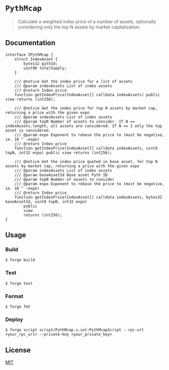 # `PythMcap`

> Calculate a weighted index price of a number of assets, optionally considering only the top N assets by market capitalization.

## Documentation


```solidity
interface IPythMcap {
    struct IndexAsset {
        bytes32 pythId;
        uint96 totalSupply;
    }

    /// @notice Get the index price for a list of assets
    /// @param indexAssets List of index assets
    /// @return Index price
    function getIndexPrice(IndexAsset[] calldata indexAssets) public view returns (int256);

    /// @notice Get the index price for top N assets by market cap, returning a price with the given expo
    /// @param indexAssets List of index assets
    /// @param topN Number of assets to consider. If N == indexAssets.length, all assets are considered. If N == 1 only the top asset is considered.
    /// @param expo Exponent to rebase the price to (must be negative, ie. 10 ^ -expo)
    /// @return Index price
    function getIndexPrice(IndexAsset[] calldata indexAssets, uint8 topN, int32 expo) public view returns (int256);

    /// @notice Get the index price quoted in base asset, for top N assets by market cap, returning a price with the given expo
    /// @param indexAssets List of index assets
    /// @param baseAssetId Base asset Pyth ID
    /// @param topN Number of assets to consider
    /// @param expo Exponent to rebase the price to (must be negative, ie. 10 ^ -expo)
    /// @return Index price
    function getIndexPrice(IndexAsset[] calldata indexAssets, bytes32 baseAssetId, uint8 topN, int32 expo)
        public
        view
        returns (int256);
}
```


## Usage

### Build

```shell
$ forge build
```

### Test

```shell
$ forge test
```

### Format

```shell
$ forge fmt
```

### Deploy

```shell
$ forge script script/PythMcap.s.sol:PythMcapScript --rpc-url <your_rpc_url> --private-key <your_private_key>
```

## License

[MIT](LICENSE)
